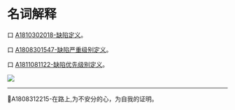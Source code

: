 # 名词解释

口  [A1810302018-缺陷定义](books/测试基础定义-缺陷定义.md)。

口  [A1808301547-缺陷严重级别定义](books/测试基础定义-缺陷严重级别定义.md)。

口  [A1811081122-缺陷优先级别定义](books/测试基础定义-缺陷修复优先级定义.md)。

![](https://shen89s.github.io/resFiles/r2/指鹿为马.jpg)

* * *
:bell:A1808312215-在路上,为不安分的心，为自我的证明。
